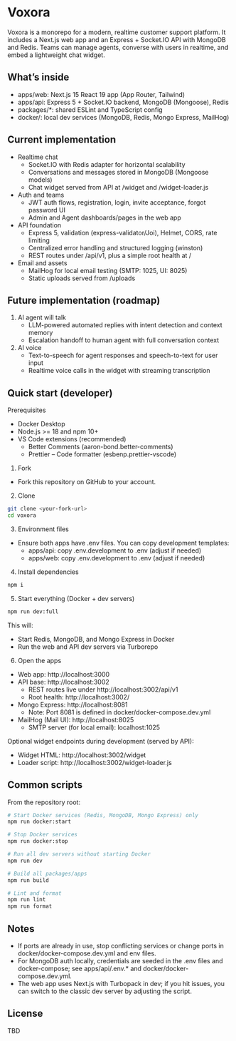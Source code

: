 # Voxora

Voxora is a monorepo for a modern, realtime customer support platform. It includes a Next.js web app and an Express + Socket.IO API with MongoDB and Redis. Teams can manage agents, converse with users in realtime, and embed a lightweight chat widget.

## What’s inside

- apps/web: Next.js 15 React 19 app (App Router, Tailwind)
- apps/api: Express 5 + Socket.IO backend, MongoDB (Mongoose), Redis
- packages/\*: shared ESLint and TypeScript config
- docker/: local dev services (MongoDB, Redis, Mongo Express, MailHog)

## Current implementation

- Realtime chat
  - Socket.IO with Redis adapter for horizontal scalability
  - Conversations and messages stored in MongoDB (Mongoose models)
  - Chat widget served from API at /widget and /widget-loader.js
- Auth and teams
  - JWT auth flows, registration, login, invite acceptance, forgot password UI
  - Admin and Agent dashboards/pages in the web app
- API foundation
  - Express 5, validation (express-validator/Joi), Helmet, CORS, rate limiting
  - Centralized error handling and structured logging (winston)
  - REST routes under /api/v1, plus a simple root health at /
- Email and assets
  - MailHog for local email testing (SMTP: 1025, UI: 8025)
  - Static uploads served from /uploads

## Future implementation (roadmap)

1. AI agent will talk
   - LLM-powered automated replies with intent detection and context memory
   - Escalation handoff to human agent with full conversation context
2. AI voice
   - Text-to-speech for agent responses and speech-to-text for user input
   - Realtime voice calls in the widget with streaming transcription

## Quick start (developer)

Prerequisites

- Docker Desktop
- Node.js >= 18 and npm 10+
- VS Code extensions (recommended)
  - Better Comments (aaron-bond.better-comments)
  - Prettier – Code formatter (esbenp.prettier-vscode)

1. Fork

- Fork this repository on GitHub to your account.

2. Clone

```bash
git clone <your-fork-url>
cd voxora
```

3. Environment files

- Ensure both apps have .env files. You can copy development templates:
  - apps/api: copy .env.development to .env (adjust if needed)
  - apps/web: copy .env.development to .env (adjust if needed)

4. Install dependencies

```bash
npm i
```

5. Start everything (Docker + dev servers)

```bash
npm run dev:full
```

This will:

- Start Redis, MongoDB, and Mongo Express in Docker
- Run the web and API dev servers via Turborepo

6. Open the apps

- Web app: http://localhost:3000
- API base: http://localhost:3002
  - REST routes live under http://localhost:3002/api/v1
  - Root health: http://localhost:3002/
- Mongo Express: http://localhost:8081
  - Note: Port 8081 is defined in docker/docker-compose.dev.yml
- MailHog (Mail UI): http://localhost:8025
  - SMTP server (for local email): localhost:1025

Optional widget endpoints during development (served by API):

- Widget HTML: http://localhost:3002/widget
- Loader script: http://localhost:3002/widget-loader.js

## Common scripts

From the repository root:

```bash
# Start Docker services (Redis, MongoDB, Mongo Express) only
npm run docker:start

# Stop Docker services
npm run docker:stop

# Run all dev servers without starting Docker
npm run dev

# Build all packages/apps
npm run build

# Lint and format
npm run lint
npm run format
```

## Notes

- If ports are already in use, stop conflicting services or change ports in docker/docker-compose.dev.yml and env files.
- For MongoDB auth locally, credentials are seeded in the .env files and docker-compose; see apps/api/.env.\* and docker/docker-compose.dev.yml.
- The web app uses Next.js with Turbopack in dev; if you hit issues, you can switch to the classic dev server by adjusting the script.

## License

TBD
